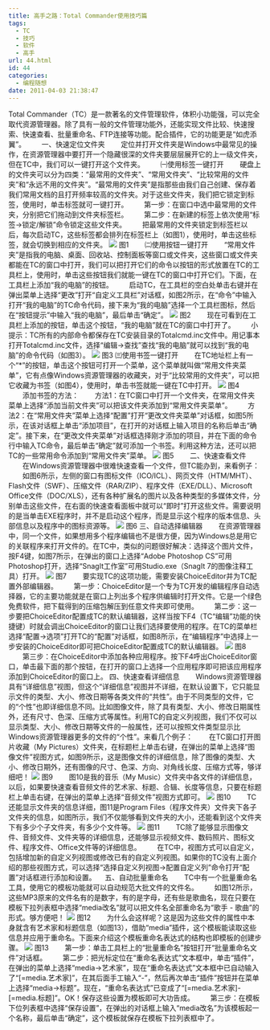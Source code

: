 ```yaml
---
title: 高手之路：Total Commander使用技巧篇
tags:
  - TC
  - 技巧
  - 软件
  - 高手
url: 44.html
id: 44
categories:
  - 编程随想
date: 2011-04-03 21:38:47
---
```


Total Commander（TC）是一款著名的文件管理软件，体积小功能强，可以完全取代资源管理器。除了具有一般的文件管理功能外，还能实现文件比较、快速搜索、快速查看、批量重命名、FTP连接等功能。配合插件，它的功能更是“如虎添翼”。 　　一、快速定位文件夹 　　定位并打开文件夹是Windows中最常见的操作，在资源管理器中要打开一个隐藏很深的文件夹要层层展开它的上一级文件夹，但在TC中，我们可以一键打开这个文件夹。 　　㈠使用标签一键打开 　　硬盘上的文件夹可以分为四类：“最常用的文件夹”、“常用文件夹”、“比较常用的文件夹”和“永远不用的文件夹”。“最常用的文件夹”是指那些由我们自己创建、保存着我们常用文档的且打开频率较高的文件夹。对于这些文件夹，我们把它锁定到标签，使用时，单击标签就可一键打开。 　　第一步：在窗口中选中最常用的文件夹，分别把它们拖动到文件夹标签栏。 　　第二步：在新建的标签上依次使用“标签→锁定/解锁”命令锁定这些文件夹。 　　把最常用的文件夹锁定到标签栏以后，每次启动TC，这些标签都会排列在标签栏上（如图1），使用时，单击这些标签，就会切换到相应的文件夹。 ![](http://www.pconline.com.cn/pcedu/teach/empolder/common/0606/pic/YXP-01.jpg) 图1 　　㈡使用按钮一键打开 　　“常用文件夹”是指我的电脑、桌面、回收站、控制面板等窗口或文件夹，这些窗口或文件夹都能在TC的窗口中打开，我们可以把打开它们的命令以按钮的形式放置在TC的工具栏上，使用时，单击这些按钮我们就能一键在TC的窗口中打开它们。下面，在工具栏上添加“我的电脑”的按钮。 　　启动TC，在工具栏的空白处单击右键并在弹出菜单上选择“更改”打开“自定义工具栏”对话框，如图2所示，在“命令”中输入打开“我的电脑”的TC命令代码，接下来为“我的电脑”选择一个工具栏图标，然后在“按钮提示”中输入“我的电脑”，最后单击“确定”。 ![](http://www.pconline.com.cn/pcedu/teach/empolder/common/0606/pic/YXP-02.jpg) 图2 　　现在可看到在工具栏上添加的按钮，单击这个按钮，“我的电脑”就在TC的窗口中打开了。 　　小提示：TC所有的内部命令都保存在TC安装目录的Totalcmd.inc文件中。用记事本打开Totalcmd.inc文件，选择“编辑→查找”查找“我的电脑”就可以找到“我的电脑”的命令代码（如图3）。 ![](http://www.pconline.com.cn/pcedu/teach/empolder/common/0606/pic/YXP-03.jpg) 图3 ㈢使用书签一键打开 　　在TC地址栏上有一个“*”的按钮，单击这个按钮可打开一个菜单，这个菜单就叫做“常用文件夹菜单”，它有点像Windows资源管理器的收藏夹，对于“比较常用的文件夹”，可以把它收藏为书签（如图4），使用时，单击书签就能一键在TC中打开。 ![](http://www.pconline.com.cn/pcedu/teach/empolder/common/0606/pic/YXP-04.jpg) 图4 　　添加书签的方法： 　　方法1：在TC窗口中打开一个文件夹，在常用文件夹菜单上选择“添加当前文件夹”可以把该文件夹添加到“常用文件夹菜单”。 　　方法2：在“常用文件夹”菜单上选择“配置”打开“更改文件夹菜单”对话框，如图5所示，在该对话框上单击“添加项目”，在打开的对话框上输入项目的名称后单击“确定”。接下来，在“更改文件夹菜单”对话框选择刚才添加的项目，并在下面的命令行中输入TC命令，最后单击“确定”就可添加一个书签。利用这种方法，还可以把TC的一些常用命令添加到“常用文件夹”菜单。 ![](http://www.pconline.com.cn/pcedu/teach/empolder/common/0606/pic/YXP-05.jpg) 图5 　　二、快速查看文件 　　在Windows资源管理器中很难快速查看一个文件，但TC能办到，来看例子： 　　如图6所示，左侧的窗口有图标文件（ICO/ICL）、网页文件（HTM/MHT）、Flash文件（SWF）、压缩文件（RAR/ZIP）、程序文件（EXE/DLL）、Microsoft Office文件（DOC/XLS），还有各种扩展名的图片以及各种类型的多媒体文件，分别单击这些文件，在右面的快速查看面板中就可以“即时”打开这些文件。需要说明的是当单击EXE程序时，并不是启动这个程序，而是显示这个程序的版本信息、头部信息以及程序中的图标资源等。 ![](http://www.pconline.com.cn/pcedu/teach/empolder/common/0606/pic/YXP-06.jpg) 图6 三、自动选择编辑器 　　在资源管理器中，同一个文件，如果想用多个程序编辑也不是很方便，因为Windows总是用它的关联程序来打开文件的。在TC中，类似的问题很好解决：选择这个图片文件，按F4键，如图7所示，在弹出的窗口上选择“Adobe Photoshop CS”可用Photoshop打开，选择“SnagIt工作室”可用Studio.exe（SnagIt 7的图像注释工具）打开。 ![](http://www.pconline.com.cn/pcedu/teach/empolder/common/0606/pic/YXP-07.jpg) 图7 　　要实现TC的这项功能，需要安装ChoiceEditor并为TC配置外部编辑器。 　　第一步：ChoiceEditor是一个专为TC开发的编辑程序自动选择器，它的主要功能就是在窗口上列出多个程序供编辑时打开文件。它是一个绿色免费软件，把下载得到的压缩包解压到任意文件夹即可使用。 　　第二步：这一步要把ChoiceEditor配置成TC的默认编辑器，这样当按下F4（TC“编辑”功能的快捷键）时就会调出ChoiceEditor的窗口让我们选择要使用的程序。在TC的菜单栏选择“配置→选项”打开TC的“配置”对话框，如图8所示，在“编辑程序”中选择上一步安装的ChoiceEditor即可把ChoiceEditor配置成TC的默认编辑器。 ![](http://www.pconline.com.cn/pcedu/teach/empolder/common/0606/pic/YXP-08.jpg) 图8 　　第三步：在ChoiceEditor中添加各种应用程序。按下F4呼出ChoiceEditor窗口，单击最下面的那个按钮，在打开的窗口上选择一个应用程序即可把该应用程序添加到ChoiceEditor的窗口上。 四、快速查看详细信息 　　Windows资源管理器具有“详细信息”视图，但这个“详细信息”视图并不详细，在默认设置下，它只能显示文件的类型、大小、修改日期等各类文件的“共性”。由于不同类型的文件，它的“个性”也即详细信息不同。比如图像文件，除了具有类型、大小、修改日期属性外，还有尺寸、色深、压缩方式等属性。利用TC的自定义列视图，我们不仅可以显示类型、大小、修改日期等文件的一般属性，还可以按照文件类型显示比Windows资源管理器更多的文件的“个性”。来看几个例子： 　　在TC窗口打开图片收藏（My Pictures）文件夹，在标题栏上单击右键，在弹出的菜单上选择“图像文件”视图方式，如图9所示，这是图像文件的详细信息，除了图像的类型、大小、修改日期外，还有图像的尺寸、色深、方向、对角线长度、压缩方式等，够详细吧！ ![](http://www.pconline.com.cn/pcedu/teach/empolder/common/0606/pic/YXP-09.jpg) 图9 　　图10是我的音乐（My Music）文件夹中各文件的详细信息，以后，如果要快速查看音频文件的艺术家、标题、合辑、长度等信息，只要在标题栏上单击右键，在弹出的菜单上选择“音频文件”视图方式即可。 ![](http://www.pconline.com.cn/pcedu/teach/empolder/common/0606/pic/YXP-10.jpg) 图10 　　TC还能显示文件夹的信息详细，图11是Program Files（程序文件夹）文件夹下各子文件夹的信息，如图所示，我们不仅能够看到文件夹的大小，还能看到这个文件夹下有多少个子文件夹，有多少个文件等。 ![](http://www.pconline.com.cn/pcedu/teach/empolder/common/0606/pic/YXP-11.jpg) 图11 　　TC除了能够显示图像文件、音频文件、文件夹等的详细信息，还能够显示视频文件、数码照片、图标文件、程序文件、Office文件等的详细信息。 　　在TC中，视图方式可以自定义，包括增加新的自定义列视图或修改已有的自定义列视图。如果你的TC没有上面介绍的那些视图方式，可以选择“选择自定义列视图→配置自定义列”命令打开“配置”对话框进行添加和设置。 　五、自动批量重命名 　　TC中有一个批量重命名工具，使用它的模板功能就可以自动规范大批文件的文件名。 　　如图12所示，这些MP3原来的文件名有的是数字，有的是字母，还有些是歌曲名，现在只要在模板下拉列表框中选择“media改名”就可以把文件名全部重命名为“歌手 - 歌曲”的形式。够方便吧！ ![](http://www.pconline.com.cn/pcedu/teach/empolder/common/0606/pic/YXP-12.jpg) 图12 　　为什么会这样呢？这是因为这些文件的属性中本身就含有艺术家和标题信息（如图13），借助“media”插件，这个模板能读取这些信息并应用于重命名。下面来介绍这个模板重命名表达式的结构也即模板的创建步骤。 ![](http://www.pconline.com.cn/pcedu/teach/empolder/common/0606/pic/YXP-13.jpg) 图13 　　第一步：单击工具栏上的“批量重命名”按钮打开“批量重命名文件”对话框。 　　第二步：把光标定位在“重命名表达式”文本框中，单击“插件”，在弹出的菜单上选择“media→艺术家”，现在“重命名表达式”文本框中已自动输入了“\[=media.艺术家\]”，在其后面手工输入“-”，然后再次单击“插件”按钮并在菜单上选择“media→标题”。现在，“重命名表达式”已变成了“\[=media.艺术家\]-\[=media.标题\]”。OK！保存这些设置为模板即可大功告成。 　　第三步：在模板下位列表框中选择“保存设置”，在弹出的对话框上输入“media改名”为该模板起一个名称，最后单击“确定”，这个模板就保存在模板下拉列表框中了。